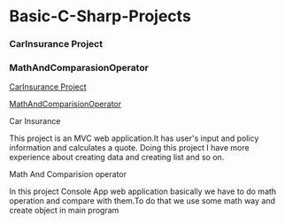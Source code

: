 # Basic-C-Sharp-Projects

### CarInsurance Project

### MathAndComparasionOperator


[CarInsurance Project](https://github.com/sanjeetaT/Basic-C-Sharp-Projects/tree/main/CaeInsurance1)

[MathAndComparisionOperator](https://github.com/sanjeetaT/Basic-C-Sharp-Projects/tree/main/MathAndComparasionOperator)

Car Insurance

This project is an MVC web application.It has user's input and policy information and calculates a quote. Doing this project I have more experience about creating data and creating list and so on. 

Math And Comparision operator

In this project Console App web application basically we have to do math operation and compare with them.To do that we use some math way and create object in main program 
